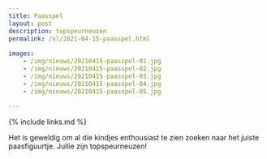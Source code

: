 ```yaml
---
title: Paasspel
layout: post
description: topspeurneuzen
permalink: /nl/2021-04-15-paasspel.html
    
images:   
    - /img/nieuws/20210415-paasspel-01.jpg
    - /img/nieuws/20210415-paasspel-02.jpg
    - /img/nieuws/20210415-paasspel-03.jpg
    - /img/nieuws/20210415-paasspel-04.jpg
    - /img/nieuws/20210415-paasspel-05.jpg
     
---
```


{% include links.md %}

Het is geweldig om al die kindjes enthousiast te zien zoeken naar het juiste paasfiguurtje. Jullie zijn topspeurneuzen!





